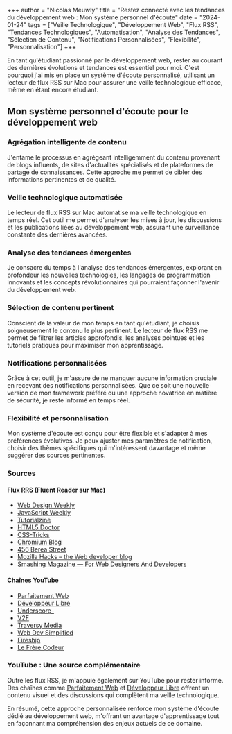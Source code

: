 +++
author = "Nicolas Meuwly"
title = "Restez connecté avec les tendances du développement web : Mon système personnel d'écoute"
date = "2024-01-24"
tags = ["Veille Technologique", "Développement Web", "Flux RSS", "Tendances Technologiques", "Automatisation", "Analyse des Tendances", "Sélection de Contenu", "Notifications Personnalisées", "Flexibilité", "Personnalisation"]
+++

En tant qu'étudiant passionné par le développement web, rester au courant des dernières évolutions et tendances est essentiel pour moi. C'est pourquoi j'ai mis en place un système d'écoute personnalisé, utilisant un lecteur de flux RSS sur Mac pour assurer une veille technologique efficace, même en étant encore étudiant.

## Mon système personnel d'écoute pour le développement web

### Agrégation intelligente de contenu

J'entame le processus en agrégeant intelligemment du contenu provenant de blogs influents, de sites d'actualités spécialisés et de plateformes de partage de connaissances. Cette approche me permet de cibler des informations pertinentes et de qualité.

### Veille technologique automatisée

Le lecteur de flux RSS sur Mac automatise ma veille technologique en temps réel. Cet outil me permet d'analyser les mises à jour, les discussions et les publications liées au développement web, assurant une surveillance constante des dernières avancées.

### Analyse des tendances émergentes

Je consacre du temps à l'analyse des tendances émergentes, explorant en profondeur les nouvelles technologies, les langages de programmation innovants et les concepts révolutionnaires qui pourraient façonner l'avenir du développement web.

### Sélection de contenu pertinent

Conscient de la valeur de mon temps en tant qu'étudiant, je choisis soigneusement le contenu le plus pertinent. Le lecteur de flux RSS me permet de filtrer les articles approfondis, les analyses pointues et les tutoriels pratiques pour maximiser mon apprentissage.

### Notifications personnalisées

Grâce à cet outil, je m'assure de ne manquer aucune information cruciale en recevant des notifications personnalisées. Que ce soit une nouvelle version de mon framework préféré ou une approche novatrice en matière de sécurité, je reste informé en temps réel.

### Flexibilité et personnalisation

Mon système d'écoute est conçu pour être flexible et s'adapter à mes préférences évolutives. Je peux ajuster mes paramètres de notification, choisir des thèmes spécifiques qui m'intéressent davantage et même suggérer des sources pertinentes.

### Sources

#### Flux RRS (Fluent Reader sur Mac)

- [Web Design Weekly](https://web-design-weekly.com/)
- [JavaScript Weekly](https://javascriptweekly.com/)
- [Tutorialzine](https://tutorialzine.com/)
- [HTML5 Doctor](http://html5doctor.com/)
- [CSS-Tricks](https://css-tricks.com/)
- [Chromium Blog](https://blog.chromium.org/)
- [456 Berea Street](https://www.456bereastreet.com/)
- [Mozilla Hacks – the Web developer blog](https://hacks.mozilla.org/)
- [Smashing Magazine — For Web Designers And Developers](https://www.smashingmagazine.com/)

#### Chaînes YouTube

- [Parfaitement Web](https://www.youtube.com/@ParfaitementWeb)
- [Développeur Libre](https://www.youtube.com/@DeveloppeurLibre)
- [Underscore_](https://www.youtube.com/@Underscore_)
- [V2F](https://www.youtube.com/@V2F)
- [Traversy Media](https://www.youtube.com/@TraversyMedia)
- [Web Dev Simplified](https://www.youtube.com/@WebDevSimplified)
- [Fireship](https://www.youtube.com/@Fireship)
- [Le Frère Codeur](https://www.youtube.com/@LeFrereCodeur)

### YouTube : Une source complémentaire

Outre les flux RSS, je m'appuie également sur YouTube pour rester informé. Des chaînes comme [Parfaitement Web](https://www.youtube.com/@ParfaitementWeb) et [Développeur Libre](https://www.youtube.com/@DeveloppeurLibre) offrent un contenu visuel et des discussions qui complètent ma veille technologique.

En résumé, cette approche personnalisée renforce mon système d'écoute dédié au développement web, m'offrant un avantage d'apprentissage tout en façonnant ma compréhension des enjeux actuels de ce domaine.